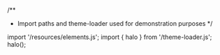 <!--
type: template
name: autosuggest
-->
/**
 * Import paths and theme-loader used for demonstration purposes
 */

import '/resources/elements.js';
import { halo } from '/theme-loader.js';
halo();
